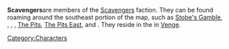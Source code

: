 **Scavengers**are members of the [Scavengers](Scavengers.md "wikilink")
faction. They can be found roaming around the southeast portion of the
map, such as [Stobe's Gamble](Stobe's_Gamble.md "wikilink"), [](Stobe's_Garden.md), [](Stormgap_Coast.md), [](The_Outlands.md), [The Pits](The_Pits.md "wikilink"),
[The Pits East](The_Pits_East.md "wikilink"), and [](Sniper_Valley.md). They reside in the [](Old_Control_Tower.md) in [Venge](Venge.md "wikilink").

[Category:Characters](Category:Characters "wikilink")